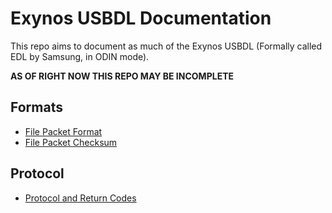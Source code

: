 # Exynos USBDL Documentation

This repo aims to document as much of the Exynos USBDL (Formally called EDL by Samsung, in ODIN mode).

**AS OF RIGHT NOW THIS REPO MAY BE INCOMPLETE**

## Formats

- [File Packet Format](Formats/FilePacket.md)
- [File Packet Checksum](Formats/PacketChecksum.md)

## Protocol

- [Protocol and Return Codes](Protocol/Protocol.md)
